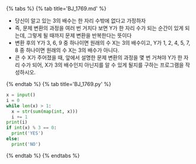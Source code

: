 {% tabs %}
{% tab title='BJ_1769.md' %}

* 당신이 알고 있는 3의 배수는 한 자리 수밖에 없다고 가정하자
* 즉, 문제 변환의 과정을 여러 번 거치다 보면 Y가 한 자리 수가 되는 순간이 있게 되는데, 그렇게 될 때까지 문제 변환을 반복한다는 뜻이다
* 변환 후의 Y가 3, 6, 9 중 하나이면 원래의 수 X는 3의 배수이고, Y가 1, 2, 4, 5, 7, 8 중 하나이면 원래의 수 X는 3의 배수가 아니다.
* 큰 수 X가 주어졌을 때, 앞에서 설명한 문제 변환의 과정을 몇 번 거쳐야 Y가 한 자리 수가 되어, X가 3의 배수인지 아닌지를 알 수 있게 될지를 구하는 프로그램을 작성하시오.

{% endtab %}
{% tab title='BJ_1769.py' %}

```py
x = input()
i = 0
while len(x) > 1:
  x = str(sum(map(int, x)))
  i += 1
print(i)
if int(x) % 3 == 0:
  print('YES')
else:
  print('NO')
```

{% endtab %}
{% endtabs %}